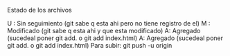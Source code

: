 Estado de los archivos

U : Sin  seguimiento (git sabe q esta ahi pero no tiene registro de el)
M : Modificado (git sabe q esta ahi y que esta modificado)
A: Agregado (sucedeal poner git add. o git add index.html)
A: Agregado (sucedeal poner git add. o git add index.html)
Para subir: git push -u origin
